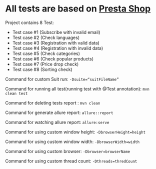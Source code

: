 # All tests are based on [Presta Shop](https://demo.prestashop.com)
Project contains 8 Test:

* Test case #1 (Subscribe with invalid email)
* Test case #2 (Check languages)
* Test case #3 (Registration with valid data)
* Test case #4 (Registration with invalid data)
* Test case #5 (Check categories)
* Test case #6 (Check popular products)
* Test case #7 (Price drop check)
* Test case #8 (Sorting check)

Command for custom Suit run:
`-Dsuite=“suitFileName”`

Command for running all test(running test with @Test annotation):
`mvn clean test`

Command for deleting tests report :
`mvn clean`

Command for generate allure report:
`allure::report`

Command for watching allure report:
`allure:serve`

Command for using custom window height:
`-DbrowserHeight=height`

Command for using custom window width:
`-DbrowserWidth=width`

Command for using custom browser:
`-Dbrowser=browserName`

Command for using custom thread count:
`-Dthreads=thredCount`